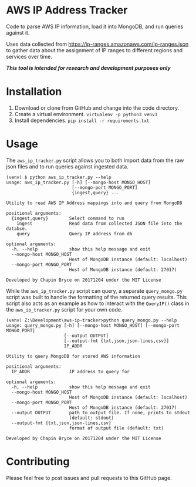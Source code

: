 # AWS IP Address Tracker
Code to parse AWS IP information, load it into MongoDB, and run queries against it.

Uses data collected from https://ip-ranges.amazonaws.com/ip-ranges.json to
gather data about the assignment of IP ranges to different regions and services
over time.

***This tool is intended for research and development purposes only***

# Installation

1. Download or clone from GitHub and change into the code directory.
2. Create a virtual environment. `virtualenv -p python3 venv3`
3. Install dependencies. `pip install -r requirements.txt`

# Usage

The `aws_ip_tracker.py` script allows you to both import data from the raw json
files and to run queries against ingested data.

```
(venv) $ python aws_ip_tracker.py --help
usage: aws_ip_tracker.py [-h] [--mongo-host MONGO_HOST]
                         [--mongo-port MONGO_PORT]
                         {ingest,query} ...

Utility to read AWS IP Address mappings into and query from MongoDB

positional arguments:
  {ingest,query}        Select command to run
    ingest              Read data from collected JSON file into the databse.
    query               Query IP address from db

optional arguments:
  -h, --help            show this help message and exit
  --mongo-host MONGO_HOST
                        Host of MongoDB instance (default: localhost)
  --mongo-port MONGO_PORT
                        Host of MongoDB instance (default: 27017)

Developed by Chapin Bryce on 20171204 under the MIT License
```

While the `aws_ip_tracker.py` script can query, a separate `query_mongo.py`
script was built to handle the formatting of the returned query results. This
script also acts as an example as how to interact with the `QueryIP()` class in
the `aws_ip_tracker.py` script for your own code.

```
(venv) Z:\Development\aws-ip-tracker>python query_mongo.py --help
usage: query_mongo.py [-h] [--mongo-host MONGO_HOST] [--mongo-port MONGO_PORT]
                      [--output OUTPUT]
                      [--output-fmt {txt,json,json-lines,csv}]
                      IP_ADDR

Utility to query MongoDB for stored AWS information

positional arguments:
  IP_ADDR               IP address to query for

optional arguments:
  -h, --help            show this help message and exit
  --mongo-host MONGO_HOST
                        Host of MongoDB instance (default: localhost)
  --mongo-port MONGO_PORT
                        Host of MongoDB instance (default: 27017)
  --output OUTPUT       path to output file. If none, prints to stdout
                        (default: stdout)
  --output-fmt {txt,json,json-lines,csv}
                        format of output file (default: txt)

Developed by Chapin Bryce on 20171204 under the MIT License
```

# Contributing

Please feel free to post issues and pull requests to this GitHub page.
